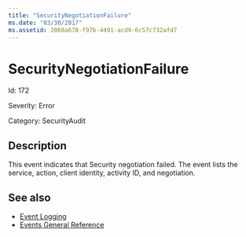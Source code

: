 ```yaml
---
title: "SecurityNegotiationFailure"
ms.date: "03/30/2017"
ms.assetid: 2060a678-f97b-4491-acd9-6c57c732afd7
---
```

# SecurityNegotiationFailure
Id: 172  
  
 Severity: Error  
  
 Category: SecurityAudit  
  
## Description  
 This event indicates that Security negotiation failed. The event lists the service, action, client identity, activity ID, and negotiation.  
  
## See also

- [Event Logging](../../../../../docs/framework/wcf/diagnostics/event-logging/index.md)
- [Events General Reference](../../../../../docs/framework/wcf/diagnostics/event-logging/events-general-reference.md)
